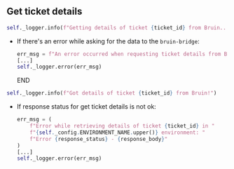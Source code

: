 ## Get ticket details

```python
self._logger.info(f"Getting details of ticket {ticket_id} from Bruin...")
```

* If there's an error while asking for the data to the `bruin-bridge`:
  ```python
  err_msg = f"An error occurred when requesting ticket details from Bruin API for ticket {ticket_id} -> {e}" 
  [...]
  self._logger.error(err_msg)
  ```
  END

```python
self._logger.info(f"Got details of ticket {ticket_id} from Bruin!")
```

* If response status for get ticket details is not ok:
  ```python
  err_msg = (
      f"Error while retrieving details of ticket {ticket_id} in "
      f"{self._config.ENVIRONMENT_NAME.upper()} environment: "
      f"Error {response_status} - {response_body}"
  )
  [...]
  self._logger.error(err_msg)
  ```